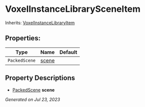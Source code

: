 # VoxelInstanceLibrarySceneItem

Inherits: [VoxelInstanceLibraryItem](VoxelInstanceLibraryItem.md)




## Properties: 


Type           | Name               | Default 
-------------- | ------------------ | --------
`PackedScene`  | [scene](#i_scene)  |         
<p></p>

## Property Descriptions

- [PackedScene](https://docs.godotengine.org/en/stable/classes/class_packedscene.html)<span id="i_scene"></span> **scene**


_Generated on Jul 23, 2023_
